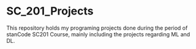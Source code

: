 # SC_201_Projects
This repository holds my programing projects done during the period of stanCode SC201 Course, mainly including the projects regarding ML and DL.
